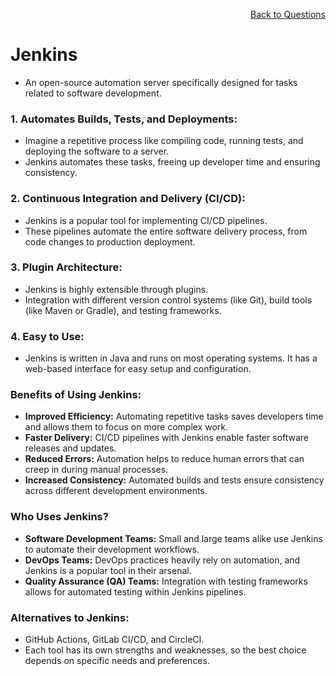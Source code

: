 <p align='right'><a align="right" href="https://github.com/KIRANKUMAR7296/Library/blob/main/Interview.md">Back to Questions</a></p>

# **Jenkins**  
- An open-source automation server specifically designed for tasks related to software development.

### **1. Automates Builds, Tests, and Deployments:**  
- Imagine a repetitive process like compiling code, running tests, and deploying the software to a server.
- Jenkins automates these tasks, freeing up developer time and ensuring consistency.

### **2. Continuous Integration and Delivery (CI/CD):**  
- Jenkins is a popular tool for implementing CI/CD pipelines.
- These pipelines automate the entire software delivery process, from code changes to production deployment.

### **3. Plugin Architecture:**  
- Jenkins is highly extensible through plugins.
- Integration with different version control systems (like Git), build tools (like Maven or Gradle), and testing frameworks.

### **4. Easy to Use:**  
- Jenkins is written in Java and runs on most operating systems. It has a web-based interface for easy setup and configuration.

### **Benefits of Using Jenkins:**

- **Improved Efficiency:** Automating repetitive tasks saves developers time and allows them to focus on more complex work.
- **Faster Delivery:** CI/CD pipelines with Jenkins enable faster software releases and updates.
- **Reduced Errors:** Automation helps to reduce human errors that can creep in during manual processes.
- **Increased Consistency:** Automated builds and tests ensure consistency across different development environments.

### **Who Uses Jenkins?**

- **Software Development Teams:**  Small and large teams alike use Jenkins to automate their development workflows.
- **DevOps Teams:**  DevOps practices heavily rely on automation, and Jenkins is a popular tool in their arsenal.
- **Quality Assurance (QA) Teams:**  Integration with testing frameworks allows for automated testing within Jenkins pipelines.

### **Alternatives to Jenkins:**

- GitHub Actions, GitLab CI/CD, and CircleCI.
- Each tool has its own strengths and weaknesses, so the best choice depends on specific needs and preferences.
